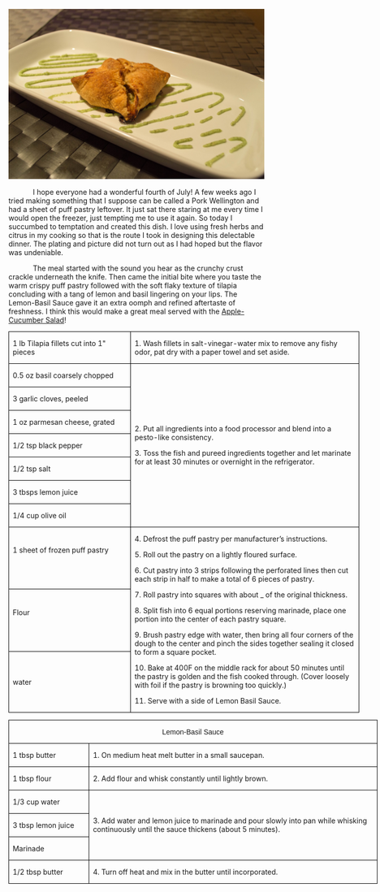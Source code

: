 ![](assets/images/2015/Jun/20150520-20150520-DSC_3677.jpg)

<p style='text-indent:.5in'>I hope everyone had a wonderful fourth of July! A
few weeks ago I tried making something that I suppose can be called a Pork
Wellington and had a sheet of puff pastry leftover. It just sat there staring
at me every time I would open the freezer, just tempting me to use it again. So
today I succumbed to temptation and created this dish. I love using fresh herbs
and citrus in my cooking so that is the route I took in designing this delectable
dinner. The plating and picture did not turn out as I had hoped but the flavor
was undeniable. </p>

<p style='text-indent:.5in'>The
meal started with the sound you hear as the crunchy crust crackle underneath
the knife. Then came the initial bite where you taste the warm crispy puff
pastry followed with the soft flaky texture of tilapia concluding with a
tang of lemon and basil lingering on your lips. The Lemon-Basil Sauce gave it
an extra oomph and refined aftertaste of freshness. I think this would make a
great meal served with the <u>Apple-Cucumber Salad</u>!</p>

<p style='text-indent:.5in'>

<table class=MsoTableGrid border=1 cellspacing=0 cellpadding=0 width=518
 style='width:518.15pt;border-collapse:collapse;border:none'>
 <tr style='height:16.95pt'>
  <td width=176 style='width:2.45in;border:solid windowtext 1.0pt;padding:0in 5.4pt 0in 5.4pt;
  height:16.95pt'>
  <p>1 lb Tilapia fillets cut
  into 1" pieces</p>
  </td>
  <td width=342 style='width:341.75pt;border:solid windowtext 1.0pt;border-left:
  none;padding:0in 5.4pt 0in 5.4pt;height:16.95pt'>
  <p>1. Wash fillets in salt-vinegar-water
  mix to remove any fishy odor, pat dry with a paper towel and set aside.</p>
  </td>
 </tr>
 <tr style='height:16.75pt'>
  <td width=176 style='width:2.45in;border:solid windowtext 1.0pt;border-top:
  none;padding:0in 5.4pt 0in 5.4pt;height:16.75pt'>
  <p>0.5 oz basil coarsely
  chopped</p>
  </td>
  <td width=342 rowspan=7 style='width:341.75pt;border-top:none;border-left:
  none;border-bottom:solid windowtext 1.0pt;border-right:solid windowtext 1.0pt;
  padding:0in 5.4pt 0in 5.4pt;height:16.75pt'>
  <p>2. Put all ingredients
  into a food processor and blend into a pesto-like consistency.</p>
  <p>3. Toss the fish and
  pureed ingredients together and let marinate for at least 30 minutes or
  overnight in the refrigerator.</p>
  </td>
 </tr>
 <tr style='height:16.75pt'>
  <td width=176 style='width:2.45in;border:solid windowtext 1.0pt;border-top:
  none;padding:0in 5.4pt 0in 5.4pt;height:16.75pt'>
  <p>3 garlic cloves, peeled </p>
  </td>
 </tr>
 <tr style='height:16.75pt'>
  <td width=176 style='width:2.45in;border:solid windowtext 1.0pt;border-top:
  none;padding:0in 5.4pt 0in 5.4pt;height:16.75pt'>
  <p>1 oz parmesan cheese, grated</p>
  </td>
 </tr>
 <tr style='height:16.75pt'>
  <td width=176 style='width:2.45in;border:solid windowtext 1.0pt;border-top:
  none;padding:0in 5.4pt 0in 5.4pt;height:16.75pt'>
  <p>1/2 tsp black pepper</p>
  </td>
 </tr>
 <tr style='height:16.75pt'>
  <td width=176 style='width:2.45in;border:solid windowtext 1.0pt;border-top:
  none;padding:0in 5.4pt 0in 5.4pt;height:16.75pt'>
  <p>1/2 tsp salt</p>
  </td>
 </tr>
 <tr style='height:16.75pt'>
  <td width=176 style='width:2.45in;border:solid windowtext 1.0pt;border-top:
  none;padding:0in 5.4pt 0in 5.4pt;height:16.75pt'>
  <p>3 tbsps lemon juice</p>
  </td>
 </tr>
 <tr style='height:16.75pt'>
  <td width=176 style='width:2.45in;border:solid windowtext 1.0pt;border-top:
  none;padding:0in 5.4pt 0in 5.4pt;height:16.75pt'>
  <p>1/4 cup olive oil</p>
  </td>
 </tr>
 <tr style='height:55.85pt'>
  <td width=176 style='width:2.45in;border:solid windowtext 1.0pt;border-top:
  none;padding:0in 5.4pt 0in 5.4pt;height:55.85pt'>
  <p>1 sheet of frozen puff
  pastry</p>
  <p>&nbsp;</p>
  </td>
  <td width=342 rowspan=3 style='width:341.75pt;border-top:none;border-left:
  none;border-bottom:solid windowtext 1.0pt;border-right:solid windowtext 1.0pt;
  padding:0in 5.4pt 0in 5.4pt;height:55.85pt'>
  <p>4. Defrost the puff pastry
  per manufacturer’s instructions.</p>
  <p>5. Roll out the pastry on
  a lightly floured surface.</p>
  <p>6. Cut pastry into 3
  strips following the perforated lines then cut each strip in half to make a
  total of 6 pieces of pastry.</p>
  <p>7. Roll pastry into
  squares with about _ of the original thickness. </p>
  <p>8. Split fish into 6 equal
  portions reserving marinade, place one portion into the center of each pastry
  square.</p>
  <p>9. Brush pastry edge with
  water, then bring all four corners of the dough to the center and pinch the
  sides together sealing it closed to form a square pocket.</p>
  <p>10. Bake at 400F on the
  middle rack for about 50 minutes until the pastry is golden and the fish
  cooked through. (Cover loosely with foil if the pastry is browning too
  quickly.)</p>
  <p>11. Serve with a side of
  Lemon Basil Sauce.</p>
  </td>
 </tr>
 <tr style='height:55.8pt'>
  <td width=176 style='width:2.45in;border:solid windowtext 1.0pt;border-top:
  none;padding:0in 5.4pt 0in 5.4pt;height:55.8pt'>
  <p>Flour</p>
  <p>&nbsp;</p>
  </td>
 </tr>
 <tr style='height:55.8pt'>
  <td width=176 style='width:2.45in;border:solid windowtext 1.0pt;border-top:
  none;padding:0in 5.4pt 0in 5.4pt;height:55.8pt'>
  <p>water</p>
  </td>
 </tr>
</table>

<table class=MsoTableGrid border=1 cellspacing=0 cellpadding=0 width=545
 style='width:545.15pt;border-collapse:collapse;border:none'>
 <tr style='height:19.95pt'>
  <td width=545 colspan=2 style='width:545.15pt;border:solid windowtext 1.0pt;
  padding:0in 5.4pt 0in 5.4pt;height:19.95pt'>
  <p align=center style='text-align:center'><span
  style='font-family:Arial'>Lemon-Basil Sauce</p>
  </td>
 </tr>
 <tr style='height:21.35pt'>
  <td width=111 style='width:110.65pt;border:solid windowtext 1.0pt;border-top:
  none;padding:0in 5.4pt 0in 5.4pt;height:21.35pt'>
  <p>1 tbsp butter</p>
  </td>
  <td width=435 style='width:434.5pt;border-top:none;border-left:none;
  border-bottom:solid windowtext 1.0pt;border-right:solid windowtext 1.0pt;
  padding:0in 5.4pt 0in 5.4pt;height:21.35pt'>
  <p>1. On medium heat melt
  butter in a small saucepan.</p>
  </td>
 </tr>
 <tr style='height:21.35pt'>
  <td width=111 style='width:110.65pt;border:solid windowtext 1.0pt;border-top:
  none;padding:0in 5.4pt 0in 5.4pt;height:21.35pt'>
  <p>1 tbsp flour</p>
  </td>
  <td width=435 style='width:434.5pt;border-top:none;border-left:none;
  border-bottom:solid windowtext 1.0pt;border-right:solid windowtext 1.0pt;
  padding:0in 5.4pt 0in 5.4pt;height:21.35pt'>
  <p>2. Add flour and whisk
  constantly until lightly brown.</p>
  </td>
 </tr>
 <tr style='height:21.35pt'>
  <td width=111 style='width:110.65pt;border:solid windowtext 1.0pt;border-top:
  none;padding:0in 5.4pt 0in 5.4pt;height:21.35pt'>
  <p>1/3 cup water</p>
  </td>
  <td width=435 rowspan=3 style='width:434.5pt;border-top:none;border-left:
  none;border-bottom:solid windowtext 1.0pt;border-right:solid windowtext 1.0pt;
  padding:0in 5.4pt 0in 5.4pt;height:21.35pt'>
  <p>3. Add water and lemon
  juice to marinade and pour slowly into pan while whisking continuously until
  the sauce thickens (about 5 minutes).</p>
  </td>
 </tr>
 <tr style='height:21.35pt'>
  <td width=111 style='width:110.65pt;border:solid windowtext 1.0pt;border-top:
  none;padding:0in 5.4pt 0in 5.4pt;height:21.35pt'>
  <p>3 tbsp lemon juice</p>
  </td>
 </tr>
 <tr style='height:21.35pt'>
  <td width=111 style='width:110.65pt;border:solid windowtext 1.0pt;border-top:
  none;padding:0in 5.4pt 0in 5.4pt;height:21.35pt'>
  <p>Marinade</p>
  </td>
 </tr>
 <tr style='height:22.45pt'>
  <td width=111 style='width:110.65pt;border:solid windowtext 1.0pt;border-top:
  none;padding:0in 5.4pt 0in 5.4pt;height:22.45pt'>
  <p>1/2 tbsp butter</p>
  </td>
  <td width=435 valign=top style='width:434.5pt;border-top:none;border-left:
  none;border-bottom:solid windowtext 1.0pt;border-right:solid windowtext 1.0pt;
  padding:0in 5.4pt 0in 5.4pt;height:22.45pt'>
  <p>4. Turn off heat and mix
  in the butter until incorporated.</p>
  </td>
 </tr>
</table>